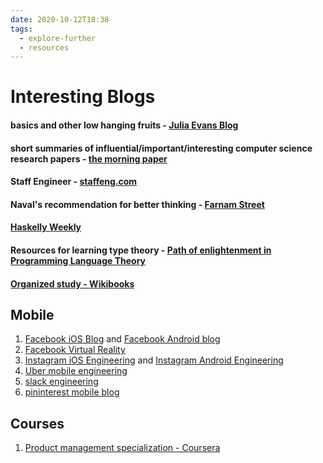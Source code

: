 ```yaml
---
date: 2020-10-12T18:38
tags: 
  - explore-further
  - resources
---
```


# Interesting Blogs

#### basics and other low hanging fruits - [Julia Evans Blog](https://jvns.ca/)
#### short summaries of influential/important/interesting computer science research papers - [the morning paper](https://jvns.ca/blog/compensation-questions/)
#### Staff Engineer - [staffeng.com](https://staffeng.com/)
#### Naval's recommendation for better thinking - [Farnam Street](https://fs.blog/blog/)
#### [Haskelly Weekly](https://haskellweekly.news/newsletter.html)
#### Resources for learning type theory - [Path of enlightenment in Programming Language Theory](https://github.com/steshaw/plt#type-theory)
#### [Organized study - Wikibooks](https://en.wikibooks.org/wiki/Main_Page)

## Mobile
1. [Facebook iOS Blog](https://engineering.fb.com/category/ios/) and [Facebook Android blog](https://engineering.fb.com/category/android/)
2. [Facebook Virtual Reality](https://engineering.fb.com/category/virtual-reality/)
3. [Instagram iOS Engineering](https://instagram-engineering.com/tagged/ios) and [Instagram Android Engineering](https://instagram-engineering.com/tagged/android)
4. [Uber mobile engineering](https://eng.uber.com/category/articles/mobile/)
5. [slack engineering](https://slack.engineering/)
6. [pininterest mobile blog](https://medium.com/pinterest-engineering/mobile/home)


## Courses
1. [Product management specialization - Coursera](https://www.coursera.org/specializations/product-management#courses)
